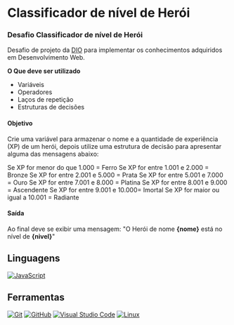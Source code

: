 # **Classificador de nível de Herói**

### Desafio Classificador de nível de Herói

Desafio de projeto da [DIO](https://web.dio.me) para implementar os conhecimentos adquiridos em Desenvolvimento Web.

**O Que deve ser utilizado**

- Variáveis
- Operadores
- Laços de repetição
- Estruturas de decisões

#### Objetivo

Crie uma variável para armazenar o nome e a quantidade de experiência (XP) de um herói, depois utilize uma estrutura de decisão para apresentar alguma das mensagens abaixo:

Se XP for menor do que 1.000 = Ferro
Se XP for entre 1.001 e 2.000 = Bronze
Se XP for entre 2.001 e 5.000 = Prata
Se XP for entre 5.001 e 7.000 = Ouro
Se XP for entre 7.001 e 8.000 = Platina
Se XP for entre 8.001 e 9.000 = Ascendente
Se XP for entre 9.001 e 10.000= Imortal
Se XP for maior ou igual a 10.001 = Radiante

#### Saída

Ao final deve se exibir uma mensagem:
"O Herói de nome **{nome}** está no nível de **{nivel}**"

## Linguagens
[![JavaScript](https://img.shields.io/badge/JavaScript-080808?style=for-the-badge&logo=javascript)](https://developer.mozilla.org/pt-BR/docs/Web/JavaScript)

## Ferramentas
[![Git](https://img.shields.io/badge/-Git-080808?style=for-the-badge&logo=git)](https://git-scm.com/docs/git/pt_BR)
[![GitHub](https://img.shields.io/badge/GitHub-080808?style=for-the-badge&logo=github&logoColor=30A3DC)](https://docs.github.com/)
[![Visual Studio Code](https://img.shields.io/badge/-Visual%20Studio%20Code-080808?style=for-the-badge&logo=visual-studio-code&logoColor=30A3DC)](https://code.visualstudio.com/Docs)
[![Linux](https://img.shields.io/badge/-Linux-080808?style=for-the-badge&logo=linux)](https://www.linux.org/forums/#linux-tutorials)